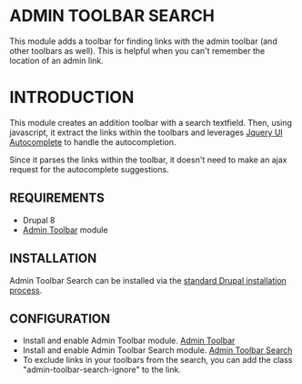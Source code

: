 # ADMIN TOOLBAR SEARCH

This module adds a toolbar for finding links with the admin toolbar (and other
toolbars as well). This is helpful when you can't remember the location of an
admin link.

# INTRODUCTION

This module creates an addition toolbar with a search textfield. Then,
using javascript, it extract the links within the toolbars and leverages
[Jquery UI Autocomplete](https://jqueryui.com/autocomplete/) to handle the
autocompletion.

Since it parses the links within the toolbar, it doesn't need to make an ajax
request for the autocomplete suggestions.

## REQUIREMENTS

* Drupal 8
* [Admin Toolbar](https://www.drupal.org/project/admin_toolbar) module

## INSTALLATION

Admin Toolbar Search can be installed via the
[standard Drupal installation process](http://drupal.org/node/895232).

## CONFIGURATION

* Install and enable Admin Toolbar module.
  [Admin Toolbar](https://www.drupal.org/project/admin_toolbar)
* Install and enable Admin Toolbar Search module.
  [Admin Toolbar Search](https://www.drupal.org/project/admin_toolbar_search)
* To exclude links in your toolbars from the search, you can add the class
"admin-toolbar-search-ignore" to the link.

